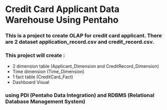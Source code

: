 # Credit Card Applicant Data Warehouse Using Pentaho
### This is a project to create OLAP for credit card applicant. There are 2 dataset application_record.csv and credit_record.csv.
### This project will create :
* 2 dimension table (Applicant_Dimension and CreditRecord_Dimension)
* Time dimension (Time_Dimension)
* 1 fact table (CreditCard_Fact)
* Dashboard Visual
### using PDI (Pentaho Data Integration) and RDBMS (Relational Database Management System)
